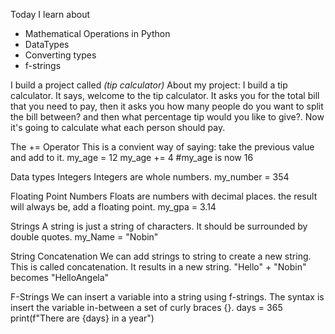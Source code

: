 Today I learn about

* Mathematical Operations in Python
* DataTypes
* Converting types
* f-strings

I build a project called _(tip calculator)_
About my project: I build a tip calculator. It says, welcome to the tip calculator.
It asks you for the total bill that you need to pay, then it asks you how many people do you want to
split the bill between? and then what percentage tip would you like to give?. Now it's going to calculate
what each person should pay.

The += Operator
This is a convient way of saying: take the
previous value and add to it.
my_age = 12
my_age += 4
#my_age is now 16

Data types
Integers
Integers are whole numbers.
my_number = 354

Floating Point Numbers
Floats are numbers with decimal places. the result will always be, add a
floating point.
my_gpa = 3.14

Strings
A string is just a string of characters.
It should be surrounded by double quotes.
my_Name = "Nobin"

String Concatenation
We can add strings to string to create
a new string. This is called concatenation.
It results in a new string.
"Hello" + "Nobin"
becomes "HelloAngela"

F-Strings
We can insert a variable into a string
using f-strings.
The syntax is insert the variable
in-between a set of curly braces {}.
days = 365
print(f"There are {days} in a year")